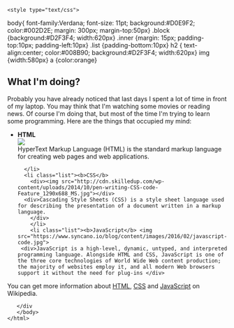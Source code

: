  <!doctype html>
  <html>
  <head>
    <title> What I'm doing? </title>
    
    <style type="text/css">
body{  font-family:Verdana;
  font-size: 11pt;
  background:#D0E9F2;
  color:#002D2E;
  margin: 300px;
  margin-top:50px} 
.block {background:#D2F3F4;
  width:620px}
.inner {margin: 15px;
  padding-top:10px;
  padding-left:10px}
.list {padding-bottom:10px}
h2 {  text-align:center;
      color:#008B90;
  background:#D2F3F4;
  width:620px}
img {width:580px}
a {color:orange}
    </style>
      
  </head>
  <body>
    <h2> What I'm doing? </h2>
     <div class="block">
       <div class="inner">Probably you have already noticed that last days I spent a lot of time in front of my laptop. You may think that I'm watching some movies or reading news. Of course I'm doing that, but most of the time I'm trying to learn some programming. Here are the things that occupied my mind:</div>
    <ul class="inner">
      <li class="list"><b>HTML</b>
        <div><img src="http://cdn2.hubspot.net/hub/53/file-385992610-jpg/html-code.jpg"></div>
        <div>HyperText Markup Language (HTML) is the standard markup language for creating web pages and web applications. 
        </div>
  
      </li> 
      <li class="list"><b>CSS</b> 
        <div><img src="http://cdn.skilledup.com/wp-content/uploads/2014/10/pen-writing-CSS-code-Feature_1290x688_MS.jpg"></div>
      <div>Cascading Style Sheets (CSS) is a style sheet language used for describing the presentation of a document written in a markup language. 
        </div>
        </li>
        <li class="list"><b>JavaScript</b> <img src="https://www.syncano.io/blog/content/images/2016/02/javascript-code.jpg">
     <div>JavaScript is a high-level, dynamic, untyped, and interpreted programming language. Alongside HTML and CSS, JavaScript is one of the three core technologies of World Wide Web content production; the majority of websites employ it, and all modern Web browsers support it without the need for plug-ins </div>
</li> 
</ul>
       <div class="inner">You can get more information about <a href="https://en.wikipedia.org/wiki/HTML">HTML</a>, <a href="https://en.wikipedia.org/wiki/Cascading_Style_Sheets">CSS</a> and <a href="https://en.wikipedia.org/wiki/JavaScript">JavaScript</a> on Wikipedia.
         </div>
         
       </div 
       </body>
    </html>
